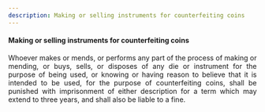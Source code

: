 ```yaml
---
description: Making or selling instruments for counterfeiting coins
---
```


#### Making or selling instruments for counterfeiting coins
<div style="text-align: justify">

Whoever makes or mends, or performs any part of the process of making or mending, or buys, sells, or disposes of any die or instrument for the purpose of being used, or knowing or having reason to believe that it is intended to be used, for the purpose of counterfeiting coins, shall be punished with imprisonment of either description for a term which may extend to three years, and shall also be liable to a fine.

</div>
